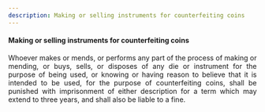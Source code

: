 ```yaml
---
description: Making or selling instruments for counterfeiting coins
---
```


#### Making or selling instruments for counterfeiting coins
<div style="text-align: justify">

Whoever makes or mends, or performs any part of the process of making or mending, or buys, sells, or disposes of any die or instrument for the purpose of being used, or knowing or having reason to believe that it is intended to be used, for the purpose of counterfeiting coins, shall be punished with imprisonment of either description for a term which may extend to three years, and shall also be liable to a fine.

</div>
